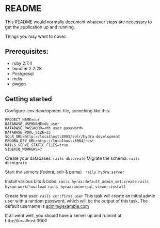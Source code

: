 # README

This README would normally document whatever steps are necessary to get the
application up and running.

Things you may want to cover:

## Prerequisites:

* ruby 2.7.4
* bundler 2.2.28
* Postgresql
* redis
* pwgen

## Getting started

Configure .env.development file, something like this:
```
PROJECT_NAME=cur
DATABASE_USERNAME=db_user
DATABASE_PASSWORD=<db_user password>
DATABASE_POOL_SIZE=25
SOLR_URL=http://localhost:8983/solr/hydra-development
FEDORA_DEV_URL=http://localhost:8984/rest
RAILS_SERVE_STATIC_FILES=true
SIDEKIQ_WORKERS=7
```
Create your databases:
```rails db:create```
Migrate the schema:
```rails db:migrate```

Start the servers (fedora, solr & puma)
``` rails hydra:server```

Install various bits & bobs:
```rails hyrax:default_admin_set:create```
```rails hyrax:workflow:load```
```rails hyrax:universal_viewer:install```

Create first user:
```rails cur:first_user```
This task will create an initial admin user with a random password, which will be the output of this task.
The default username is admin@example.com


If all went well, you should have a server up and runnint at http://localhost:3000
